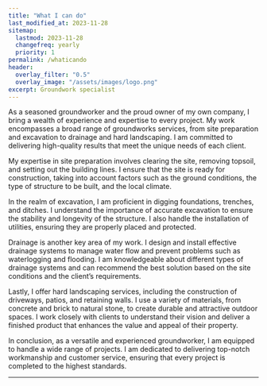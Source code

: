 ```yaml
---
title: "What I can do"
last_modified_at: 2023-11-28
sitemap:
  lastmod: 2023-11-28
  changefreq: yearly
  priority: 1
permalink: /whaticando
header:
  overlay_filter: "0.5"
  overlay_image: "/assets/images/logo.png"
excerpt: Groundwork specialist
---
```


As a seasoned groundworker and the proud owner of my own company, I bring a wealth of experience and expertise to every project. My work encompasses a broad range of groundworks services, from site preparation and excavation to drainage and hard landscaping. I am committed to delivering high-quality results that meet the unique needs of each client.

My expertise in site preparation involves clearing the site, removing topsoil, and setting out the building lines. I ensure that the site is ready for construction, taking into account factors such as the ground conditions, the type of structure to be built, and the local climate.

In the realm of excavation, I am proficient in digging foundations, trenches, and ditches. I understand the importance of accurate excavation to ensure the stability and longevity of the structure. I also handle the installation of utilities, ensuring they are properly placed and protected.

Drainage is another key area of my work. I design and install effective drainage systems to manage water flow and prevent problems such as waterlogging and flooding. I am knowledgeable about different types of drainage systems and can recommend the best solution based on the site conditions and the client’s requirements.

Lastly, I offer hard landscaping services, including the construction of driveways, patios, and retaining walls. I use a variety of materials, from concrete and brick to natural stone, to create durable and attractive outdoor spaces. I work closely with clients to understand their vision and deliver a finished product that enhances the value and appeal of their property.

In conclusion, as a versatile and experienced groundworker, I am equipped to handle a wide range of projects. I am dedicated to delivering top-notch workmanship and customer service, ensuring that every project is completed to the highest standards.

---